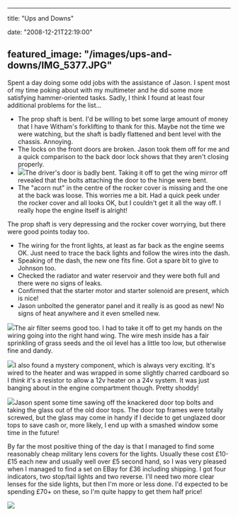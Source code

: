 
---
title: "Ups and Downs"

date: "2008-12-21T22:19:00"

featured_image: "/images/ups-and-downs/IMG_5377.JPG"
---


Spent a day doing some odd jobs with the assistance of Jason.  I spent most of my time poking about with my multimeter and he did some more satisfying hammer-oriented tasks.  Sadly, I think I found at least four additional problems for the list...
<ul><li>The prop shaft is bent.  I'd be willing to bet some large amount of money that I have <span><span>Witham's</span></span> <span><span>forklifting</span></span> to thank for this.  Maybe not the time we were watching, but the shaft is badly flattened and bent level with the chassis.  Annoying.</li><li>The locks on the front doors are broken.  Jason took them off for me and a quick comparison to the back door lock shows that they aren't closing properly.</li><li><a href="http://1.bp.blogspot.com/_62oTnOHwOSo/SU7GXIA8EqI/AAAAAAAAAD8/SaUILfj4AwU/s1600-h/IMG_5377.JPG"><img src="/images/ups-and-downs/IMG_5377.JPG"/></a>The driver's door is badly bent.  Taking it off to get the wing mirror off revealed that the bolts attaching the door to the hinge were bent.</li><li>The "acorn nut" in the centre of the rocker cover is missing and the one at the back was loose.  This worries me a bit.  Had a quick peek under the rocker cover and all looks OK, but I couldn't get it all the way off.  I really hope the engine itself is alright!
</li></ul>The prop shaft is very depressing and the rocker cover worrying, but there were good points today too.
<ul><li>The wiring for the front lights, at least as far back as the engine seems OK.  Just need to trace the back lights and follow the wires into the dash.</li><li>Speaking of the dash, the new one fits fine.  Got a spare bit to give to Johnson too.</li><li>Checked the radiator and water reservoir and they were both full and there were no signs of leaks.</li><li>Confirmed that the starter motor and starter solenoid are present, which is nice!</li><li>Jason unbolted the generator panel and it really is as good as new!  No signs of heat anywhere and it even smelled new.</li></ul><a href="http://4.bp.blogspot.com/_62oTnOHwOSo/SU7NqUFSN2I/AAAAAAAAAEM/DQxJmlDin-k/s1600-h/IMG_5371.JPG"><img src="/images/ups-and-downs/IMG_5371.JPG"/></a>The air filter seems good too.  I had to take it off to get my hands on the wiring going into the right hand wing.  The wire mesh inside has a fair sprinkling of grass seeds and the oil level has a little too low, but otherwise fine and dandy.

<a href="http://3.bp.blogspot.com/_62oTnOHwOSo/SU7UNBbaQZI/AAAAAAAAAEU/3p7tVV9Z3Fo/s1600-h/IMG_5352.JPG"><img src="/images/ups-and-downs/IMG_5352.JPG"/></a>I also found a mystery component, which is always very exciting.  It's wired to the heater and was wrapped in some slightly charred cardboard so I <span style="font-style: italic;">think</span> it's a resistor to allow a 12v heater on a 24v system.  It was just banging about in the engine compartment though.  Pretty shoddy!

<a href="http://3.bp.blogspot.com/_62oTnOHwOSo/SU7WUhJgY5I/AAAAAAAAAEk/t5-IkD1BHyQ/s1600-h/IMG_5361.JPG"><img src="/images/ups-and-downs/IMG_5361.JPG"/></a>Jason spent some time sawing off the knackered door top bolts and taking the glass out of the old door tops.  The door top frames were totally screwed, but the glass may come in handy if I decide to get unglazed door tops to save cash or, more likely, I end up with a smashed window some time in the future!

By far the most positive thing of the day is that I managed to find some reasonably cheap military lens covers for the lights. Usually these cost £10-£15 each new and usually well over £5 second hand, so I was very pleased when I managed to find a set on EBay for £36 including shipping.  I got four indicators, two stop/tail lights and two reverse.  I'll need two more clear lenses for the side lights, but then I'm more or less done.  I'd expected to be spending £70+ on these, so I'm quite happy to get them half price!

<a href="http://2.bp.blogspot.com/_62oTnOHwOSo/SU7Ws4cWsrI/AAAAAAAAAEs/AAfBicEH53U/s1600-h/136d_1.JPG"><img src="/images/ups-and-downs/136d_1.JPG"/></a>